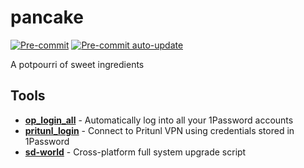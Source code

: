 # pancake

[![Pre-commit](https://github.com/thiagowfx/pancake/workflows/Pre-commit/badge.svg)](https://github.com/thiagowfx/pancake/actions/workflows/pre-commit.yml)
[![Pre-commit auto-update](https://github.com/thiagowfx/pancake/workflows/Pre-commit%20auto-update/badge.svg)](https://github.com/thiagowfx/pancake/actions/workflows/pre-commit-autoupdate.yml)

A potpourri of sweet ingredients

## Tools

<!-- keep-sorted start -->
- **[op_login_all](op_login_all/)** - Automatically log into all your 1Password accounts
- **[pritunl_login](pritunl_login/)** - Connect to Pritunl VPN using credentials stored in 1Password
- **[sd-world](sd-world/)** - Cross-platform full system upgrade script
<!-- keep-sorted end -->
